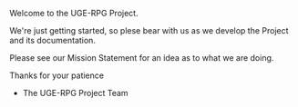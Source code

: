 Welcome to the UGE-RPG Project.

We're just getting started, so plese bear with us as we develop the Project and its documentation.

Please see our Mission Statement for an idea as to what we are doing.

Thanks for your patience

- The UGE-RPG Project Team
